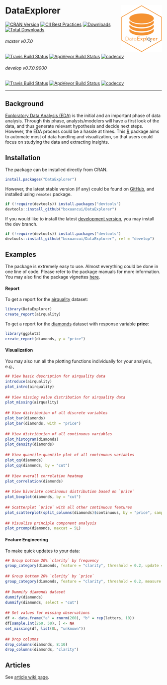 # DataExplorer <img src="man/figures/logo.png" align="right" width="130" height="150"/>

[![CRAN Version](http://www.r-pkg.org/badges/version/DataExplorer)](https://cran.r-project.org/package=DataExplorer)
[![CII Best Practices](https://bestpractices.coreinfrastructure.org/projects/2053/badge)](https://bestpractices.coreinfrastructure.org/projects/2053)
[![Downloads](http://cranlogs.r-pkg.org/badges/DataExplorer)](https://cran.r-project.org/package=DataExplorer)
[![Total Downloads](http://cranlogs.r-pkg.org/badges/grand-total/DataExplorer)](https://cran.r-project.org/package=DataExplorer)

###### master v0.7.0

[![Travis Build Status](https://travis-ci.org/boxuancui/DataExplorer.svg?branch=master)](https://travis-ci.org/boxuancui/DataExplorer/branches)
[![AppVeyor Build Status](https://ci.appveyor.com/api/projects/status/github/boxuancui/DataExplorer?branch=master&svg=true)](https://ci.appveyor.com/project/boxuancui/DataExplorer)
[![codecov](https://codecov.io/gh/boxuancui/DataExplorer/branch/master/graph/badge.svg)](https://codecov.io/gh/boxuancui/DataExplorer/branch/master)

###### develop v0.7.0.9000

[![Travis Build Status](https://travis-ci.org/boxuancui/DataExplorer.svg?branch=develop)](https://travis-ci.org/boxuancui/DataExplorer/branches)
[![AppVeyor Build Status](https://ci.appveyor.com/api/projects/status/github/boxuancui/DataExplorer?branch=develop&svg=true)](https://ci.appveyor.com/project/boxuancui/DataExplorer)
[![codecov](https://codecov.io/gh/boxuancui/DataExplorer/branch/develop/graph/badge.svg)](https://codecov.io/gh/boxuancui/DataExplorer/branch/develop)

---

## Background
[Exploratory Data Analysis (EDA)](https://en.wikipedia.org/wiki/Exploratory_data_analysis) is the initial and an important phase of data analysis. Through this phase, analysts/modelers will have a first look of the data, and thus generate relevant hypothesis and decide next steps. However, the EDA process could be a hassle at times. This [R](https://cran.r-project.org/) package aims to automate most of data handling and visualization, so that users could focus on studying the data and extracting insights.

## Installation
The package can be installed directly from CRAN.

```R
install.packages("DataExplorer")
```

However, the latest stable version (if any) could be found on [GitHub](https://github.com/boxuancui/DataExplorer), and installed using `remotes` package.

```R
if (!require(devtools)) install.packages("devtools")
devtools::install_github("boxuancui/DataExplorer")
```

If you would like to install the latest [development version](https://github.com/boxuancui/DataExplorer/tree/develop), you may install the dev branch.

```R
if (!require(devtools)) install.packages("devtools")
devtools::install_github("boxuancui/DataExplorer", ref = "develop")
```

## Examples
The package is extremely easy to use. Almost everything could be done in one line of code. Please refer to the package manuals for more information. You may also find the package vignettes [here](https://CRAN.R-project.org/package=DataExplorer/vignettes/dataexplorer-intro.html).

#### Report
To get a report for the [airquality](https://stat.ethz.ch/R-manual/R-devel/library/datasets/html/airquality.html) dataset:

```R
library(DataExplorer)
create_report(airquality)
```

To get a report for the [diamonds](http://docs.ggplot2.org/0.9.3.1/diamonds.html) dataset with response variable **price**:

```R
library(ggplot2)
create_report(diamonds, y = "price")
```

#### Visualization
You may also run all the plotting functions individually for your analysis, e.g.,

```R
## View basic description for airquality data
introduce(airquality)
plot_intro(airquality)

## View missing value distribution for airquality data
plot_missing(airquality)

## View distribution of all discrete variables
plot_bar(diamonds)
plot_bar(diamonds, with = "price")

## View distribution of all continuous variables
plot_histogram(diamonds)
plot_density(diamonds)

## View quantile-quantile plot of all continuous variables
plot_qq(diamonds)
plot_qq(diamonds, by = "cut")

## View overall correlation heatmap
plot_correlation(diamonds)

## View bivariate continuous distribution based on `price`
plot_boxplot(diamonds, by = "cut")
	
## Scatterplot `price` with all other continuous features
plot_scatterplot(split_columns(diamonds)$continuous, by = "price", sampled_rows = 1000L)

## Visualize principle component analysis
plot_prcomp(diamonds, maxcat = 5L)
```

#### Feature Engineering
To make quick updates to your data:

```R
## Group bottom 20% `clarity` by frequency
group_category(diamonds, feature = "clarity", threshold = 0.2, update = TRUE)

## Group bottom 20% `clarity` by `price`
group_category(diamonds, feature = "clarity", threshold = 0.2, measure = "price", update = TRUE)

## Dummify diamonds dataset
dummify(diamonds)
dummify(diamonds, select = "cut")

## Set values for missing observations
df <- data.frame("a" = rnorm(260), "b" = rep(letters, 10))
df[sample.int(260, 50), ] <- NA
set_missing(df, list(0L, "unknown"))

## Drop columns
drop_columns(diamonds, 8:10)
drop_columns(diamonds, "clarity")
```

## Articles

See [article wiki page](https://github.com/boxuancui/DataExplorer/wiki/Articles).
